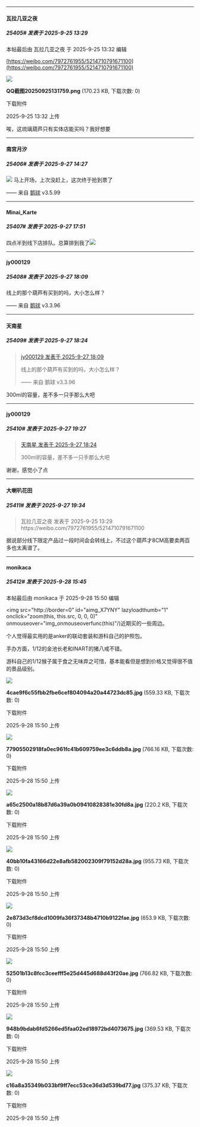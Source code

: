 ﻿
*****

####  瓦拉几亚之夜  
##### 25405#       发表于 2025-9-25 13:29

 本帖最后由 瓦拉几亚之夜 于 2025-9-25 13:32 编辑 

[https://weibo.com/7972761955/5214710791671100](https://weibo.com/7972761955/5214710791671100)

<img src="https://img.stage1st.com/forum/202509/25/133215jvet0eb932ndqvve.png" referrerpolicy="no-referrer">

<strong>QQ截图20250925131759.png</strong> (170.23 KB, 下载次数: 0)

下载附件

2025-9-25 13:32 上传

唉，这琉璃葫芦只有实体店能买吗？我好想要


*****

####  南宫月汐  
##### 25406#       发表于 2025-9-27 14:27

<img src="https://p.sda1.dev/27/54ad1b108b0954688d1ada6655f4171f/image.jpg" referrerpolicy="no-referrer">
马上开场，上次没赶上，这次终于抢到票了

—— 来自 [鹅球](https://www.pgyer.com/GcUxKd4w) v3.5.99


*****

####  Minai_Karte  
##### 25407#       发表于 2025-9-27 17:51

四点半到线下店排队。总算排到我了<img src="https://static.stage1st.com/image/smiley/face2017/016.png" referrerpolicy="no-referrer">


*****

####  jy000129  
##### 25408#       发表于 2025-9-27 18:09

线上的那个葫芦有买到的吗，大小怎么样？

—— 来自 [鹅球](https://www.pgyer.com/GcUxKd4w) v3.3.96


*****

####  天南星  
##### 25409#       发表于 2025-9-27 18:24

<blockquote><a href="httphttps://stage1st.com/2b/forum.php?mod=redirect&amp;goto=findpost&amp;pid=68496927&amp;ptid=1955542" target="_blank">jy000129 发表于 2025-9-27 18:09</a>

线上的那个葫芦有买到的吗，大小怎么样？

—— 来自 鹅球 v3.3.96</blockquote>
300ml的容量，差不多一只手那么大吧


*****

####  jy000129  
##### 25410#       发表于 2025-9-27 19:27

<blockquote><a href="httphttps://stage1st.com/2b/forum.php?mod=redirect&amp;goto=findpost&amp;pid=68496963&amp;ptid=1955542" target="_blank">天南星 发表于 2025-9-27 18:24</a>

300ml的容量，差不多一只手那么大吧</blockquote>
谢谢，感觉小了点


*****

####  大喇叭花田  
##### 25411#       发表于 2025-9-27 19:34

<blockquote>瓦拉几亚之夜 发表于 2025-9-25 13:29
https://weibo.com/7972761955/5214710791671100

</blockquote>
据说部分线下限定产品过一段时间会会转线上，不过这个葫芦才8CM高要卖两百多也太离谱了。


*****

####  monikaca  
##### 25412#       发表于 2025-9-28 15:45

 本帖最后由 monikaca 于 2025-9-28 15:50 编辑 

<img src="http://border=0" id="aimg_X7YNY" lazyloadthumb="1" onclick="zoom(this, this.src, 0, 0, 0)" onmouseover="img_onmouseoverfunc(this)"/)近期买的一些周边。

个人觉得最实用的是anker的联动套装和游科自己的护照包。

手办方面，1/12的金池长老和INART的猪八戒不错。

游科自己的1/12猴子属于食之无味弃之可惜，基本能看但是想到价格又觉得很不值的景品级别。

<img src="https://img.stage1st.com/forum/202509/28/155035spogymgmfggsvfgf.jpg" referrerpolicy="no-referrer">

<strong>4cae9f6c55fbb2fbe6cef804094a20a44723dc85.jpg</strong> (559.33 KB, 下载次数: 0)

下载附件

2025-9-28 15:50 上传

<img src="https://img.stage1st.com/forum/202509/28/155035ep6v6hgmpp3jpmrj.jpg" referrerpolicy="no-referrer">

<strong>77905502918fa0ec961fc41b609759ee3c6ddb8a.jpg</strong> (766.16 KB, 下载次数: 0)

下载附件

2025-9-28 15:50 上传

<img src="https://img.stage1st.com/forum/202509/28/155035eh3mjjmhgarqrq5g.jpg" referrerpolicy="no-referrer">

<strong>a65c2500a18b87d6a39a0b09410828381e30fd8a.jpg</strong> (220.2 KB, 下载次数: 0)

下载附件

2025-9-28 15:50 上传

<img src="https://img.stage1st.com/forum/202509/28/155036abbb50ggs3brsbvz.jpg" referrerpolicy="no-referrer">

<strong>40bb10fa43166d22e8afb582002309f79152d28a.jpg</strong> (955.73 KB, 下载次数: 0)

下载附件

2025-9-28 15:50 上传

<img src="https://img.stage1st.com/forum/202509/28/155036qvcfzrcqlvrfnlkn.jpg" referrerpolicy="no-referrer">

<strong>2e873d3cf8dcd1009fa36f37348b4710b9122fae.jpg</strong> (653.9 KB, 下载次数: 0)

下载附件

2025-9-28 15:50 上传

<img src="https://img.stage1st.com/forum/202509/28/155037b0inrv5fikn0vi4i.jpg" referrerpolicy="no-referrer">

<strong>52501b13c8fcc3ceefff5e25d445d688d43f20ae.jpg</strong> (766.82 KB, 下载次数: 0)

下载附件

2025-9-28 15:50 上传

<img src="https://img.stage1st.com/forum/202509/28/155037w3caxgpgaz23icfp.jpg" referrerpolicy="no-referrer">

<strong>948b9bdab6fd5266ed5faa02ed18972bd4073675.jpg</strong> (369.53 KB, 下载次数: 0)

下载附件

2025-9-28 15:50 上传

<img src="https://img.stage1st.com/forum/202509/28/155038pyun9yfniiybncjy.jpg" referrerpolicy="no-referrer">

<strong>c16a8a35349b033bf9ff7ecc53ce36d3d539bd77.jpg</strong> (375.37 KB, 下载次数: 0)

下载附件

2025-9-28 15:50 上传


